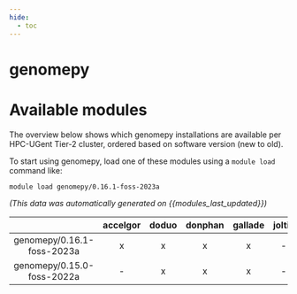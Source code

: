```yaml
---
hide:
  - toc
---
```


genomepy
========

# Available modules


The overview below shows which genomepy installations are available per HPC-UGent Tier-2 cluster, ordered based on software version (new to old).

To start using genomepy, load one of these modules using a `module load` command like:

```shell
module load genomepy/0.16.1-foss-2023a
```

*(This data was automatically generated on {{modules_last_updated}})*  

| |accelgor|doduo|donphan|gallade|joltik|shinx|skitty|
| :---: | :---: | :---: | :---: | :---: | :---: | :---: | :---: |
|genomepy/0.16.1-foss-2023a|x|x|x|x|-|x|x|
|genomepy/0.15.0-foss-2022a|-|x|x|x|-|-|-|
